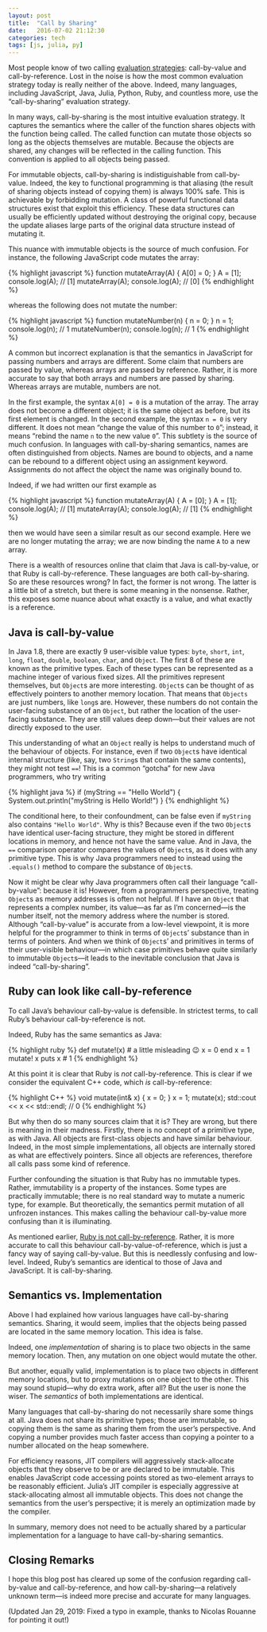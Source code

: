 ```yaml
---
layout: post
title:  "Call by Sharing"
date:   2016-07-02 21:12:30
categories: tech
tags: [js, julia, py]
---
```


Most people know of two calling [evaluation strategies]: call-by-value and
call-by-reference. Lost in the noise is how the most common evaluation strategy
today is really neither of the above. Indeed, many languages, including
JavaScript, Java, Julia, Python, Ruby, and countless more, use the
“call-by-sharing” evaluation strategy.

In many ways, call-by-sharing is the most intuitive evaluation strategy. It
captures the semantics where the caller of the function shares objects with the
function being called. The called function can mutate those objects so long as
the objects themselves are mutable. Because the objects are shared, any changes
will be reflected in the calling function. This convention is applied to all
objects being passed.

For immutable objects, call-by-sharing is indistiguishable from call-by-value.
Indeed, the key to functional programming is that aliasing (the result of
sharing objects instead of copying them) is always 100% safe. This is achievable
by forbidding mutation. A class of powerful functional data structures exist
that exploit this efficiency. These data structures can usually be efficiently
updated without destroying the original copy, because the update aliases large
parts of the original data structure instead of mutating it.

This nuance with immutable objects is the source of much confusion. For
instance, the following JavaScript code mutates the array:

{% highlight javascript %}
function mutateArray(A) {
  A[0] = 0;
}
A = [1];
console.log(A);  // [1]
mutateArray(A);
console.log(A);  // [0]
{% endhighlight %}

whereas the following does not mutate the number:

{% highlight javascript %}
function mutateNumber(n) {
  n = 0;
}
n = 1;
console.log(n);  // 1
mutateNumber(n);
console.log(n);  // 1
{% endhighlight %}

A common but incorrect explanation is that the semantics in JavaScript for
passing numbers and arrays are different. Some claim that numbers are passed by
value, whereas arrays are passed by reference. Rather, it is more accurate to
say that both arrays and numbers are passed by sharing. Whereas arrays are
mutable, numbers are not.

In the first example, the syntax `A[0] = 0` is a mutation of the array. The
array does not become a different object; it is the same object as before, but
its first element is changed. In the second example, the syntax `n = 0` is very
different. It does not mean “change the value of this number to `0`”; instead,
it means “rebind the name `n` to the new value `0`”. This subtlety is the source
of much confusion. In languages with call-by-sharing semantics, names are often
distinguished from objects. Names are bound to objects, and a name can be
rebound to a different object using an assignment keyword. Assignments do not
affect the object the name was originally bound to.

Indeed, if we had written our first example as

{% highlight javascript %}
function mutateArray(A) {
  A = [0];
}
A = [1];
console.log(A);  // [1]
mutateArray(A);
console.log(A);  // [1]
{% endhighlight %}

then we would have seen a similar result as our second example. Here we are no
longer mutating the array; we are now binding the name `A` to a new array.

There is a wealth of resources online that claim that Java is call-by-value, or
that Ruby is call-by-reference. These languages are both call-by-sharing. So are
these resources wrong? In fact, the former is not wrong. The latter is a little
bit of a stretch, but there is some meaning in the nonsense. Rather, this
exposes some nuance about what exactly is a value, and what exactly is a
reference.

## Java is call-by-value

In Java 1.8, there are exactly 9 user-visible value types: `byte`, `short`,
`int`, `long`, `float`, `double`, `boolean`, `char`, and `Object`. The first 8
of these are known as the primitive types. Each of these types can be
represented as a machine integer of various fixed sizes. All the primitives
represent themselves, but `Object`s are more interesting. `Object`s can be
thought of as effectively pointers to another memory location. That means that
`Objects` are just numbers, like `long`s are. However, these numbers do not
contain the user-facing substance of an `Object`, but rather the location of the
user-facing substance. They are still values deep down—but their values are not
directly exposed to the user.

This understanding of what an `Object` really is helps to understand much of the
behaviour of objects. For instance, even if two `Object`s have identical
internal structure (like, say, two `String`s that contain the same contents),
they might not test `==`! This is a common “gotcha” for new Java programmers,
who try writing

{% highlight java %}
if (myString == "Hello World") {
  System.out.println("myString is Hello World!")
}
{% endhighlight %}

The conditional here, to their confoundment, can be false even if `myString`
also contains `"Hello World"`. Why is this? Because even if the two `Object`s
have identical user-facing structure, they might be stored in different
locations in memory, and hence not have the same value. And in Java, the `==`
comparison operator compares the values of `Object`s, as it does with any
primitive type. This is why Java programmers need to instead using the
`.equals()` method to compare the substance of `Object`s.

Now it might be clear why Java programmers often call their language
“call-by-value”: because it is! However, from a programmers perspective,
treating `Object`s as memory addresses is often not helpful. If I have an
`Object` that represents a complex number, its value—as far as I’m concerned—is
the number itself, not the memory address where the number is stored. Although
“call-by-value” is accurate from a low-level viewpoint, it is more helpful for
the programmer to think in terms of `Object`s’ substance than in terms of
pointers. And when we think of `Object`s’ and primitives in terms of their
user-visible behaviour—in which case primitives behave quite similarly to
immutable `Object`s—it leads to the inevitable conclusion that Java is indeed
“call-by-sharing”.

## Ruby can look like call-by-reference

To call Java’s behaviour call-by-value is defensible. In strictest terms, to
call Ruby’s behaviour call-by-reference is not.

Indeed, Ruby has the same semantics as Java:

{% highlight ruby %}
def mutate!(x)  # a little misleading 😉
  x = 0
end
x = 1
mutate! x
puts x  # 1
{% endhighlight %}

At this point it is clear that Ruby is _not_ call-by-reference. This is clear
if we consider the equivalent C++ code, which _is_ call-by-reference:

{% highlight C++ %}
void mutate(int& x) {
  x = 0;
}
x = 1;
mutate(x);
std::cout << x << std::endl;  // 0
{% endhighlight %}

But why then do so many sources claim that it is? They are wrong, but there is
meaning in their madness. Firstly, there is no concept of a primitive type, as
with Java. All objects are first-class objects and have similar behaviour.
Indeed, in the most simple implementations, all objects are internally stored as
what are effectively pointers. Since all objects are references, therefore all
calls pass some kind of reference.

Further confounding the situation is that Ruby has no immutable types. Rather,
immutability is a property of the instances. Some types are practically
immutable; there is no real standard way to mutate a numeric type, for example.
But theoretically, the semantics permit mutation of all unfrozen instances. This
makes calling the behaviour call-by-value more confusing than it is
illuminating.

As mentioned earlier, [Ruby is not call-by-reference]. Rather, it is more
accurate to call this behaviour call-by-value-of-reference, which is just a
fancy way of saying call-by-value. But this is needlessly confusing and
low-level. Indeed, Ruby’s semantics are identical to those of Java and
JavaScript. It is call-by-sharing.

## Semantics vs. Implementation

Above I had explained how various languages have call-by-sharing semantics.
Sharing, it would seem, implies that the objects being passed are located in the
same memory location. This idea is false.

Indeed, one _implementation_ of sharing is to place two objects in the same
memory location. Then, any mutation on one object would mutate the other.

But another, equally valid, implementation is to place two objects in different
memory locations, but to proxy mutations on one object to the other. This may
sound stupid—why do extra work, after all? But the user is none the wiser. The
_semantics_ of both implementations are identical.

Many languages that call-by-sharing do not necessarily share some things at all.
Java does not share its primitive types; those are immutable, so copying them is
the same as sharing them from the user’s perspective. And copying a number
provides much faster access than copying a pointer to a number allocated on the
heap somewhere.

For efficiency reasons, JIT compilers will aggressively stack-allocate objects
that they observe to be or are declared to be immutable. This enables JavaScript
code accessing points stored as two-element arrays to be reasonably efficient.
Julia’s JIT compiler is especially aggressive at stack-allocating almost all
immutable objects. This does not change the semantics from the user’s
perspective; it is merely an optimization made by the compiler.

In summary, memory does not need to be actually shared by a particular
implementation for a language to have call-by-sharing semantics.

## Closing Remarks

I hope this blog post has cleared up some of the confusion regarding
call-by-value and call-by-reference, and how call-by-sharing—a relatively
unknown term—is indeed more precise and accurate for many languages.

(Updated Jan 29, 2019: Fixed a typo in example, thanks to Nicolas Rouanne for pointing it
out!)

[evaluation strategies]: https://en.wikipedia.org/wiki/Evaluation_strategy
[Ruby is not call-by-reference]: http://stackoverflow.com/questions/1872110/is-ruby-pass-by-reference-or-by-value

